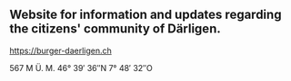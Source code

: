 ## Website for information and updates regarding the citizens' community of Därligen.

https://burger-daerligen.ch

567 M Ü. M.
46° 39′ 36″N 7° 48′ 32″O
